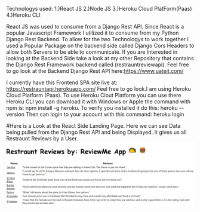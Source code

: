 Technologys used:
1.)React JS
2.)Node JS
3.)Heroku Cloud PlatForm(Paas)
4.)Heroku CLI



React JS was used to consume from a Django Rest API. Since React is a popular Javascript Framework I utilized it to consume from my Python Django Rest Backend.
To allow for the two Technologys to work together I used a Popular Package on the backend side called Django Cors Headers to allow both Servers to be able to communicate.
If you are Interested in looking at the Backend Side take a look at my other Repository that contains the Django Rest Framework backend called (restrauntreviewapi).
Feel free to go look at the Backend Django Rest API here:https://www.uateit.com/

I currently have this Frontend SPA site live at: https://restrauntapi.herokuapp.com/
Feel free to go look.I am using Heroku Cloud Platform (Paas).
To use Heroku Clout Platform you can use there Heroku CLI you can download it with Windows or Apple the command with npm is: npm install -g heroku.
To verify you installed it do this: heroku --version
Then can login to your account with this command: heroku login

#Here is a Look at the React Side Landing Page. Here we can see Data being pulled from the Django Rest API and being Displayed. It gives us all Restraunt Reviews by a User.
![Alt text](reactfrontend.JPG?raw=true)
